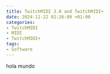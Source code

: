 ```yaml
---
title: TwitchMIDI 3.0 and TwitchMIDI+
date: 2024-11-22 02:26:00 +01:00
categories:
- TwitchMIDI
- MIDI
- TwitchMIDI+
tags:
- Software
---
```


hola mundo